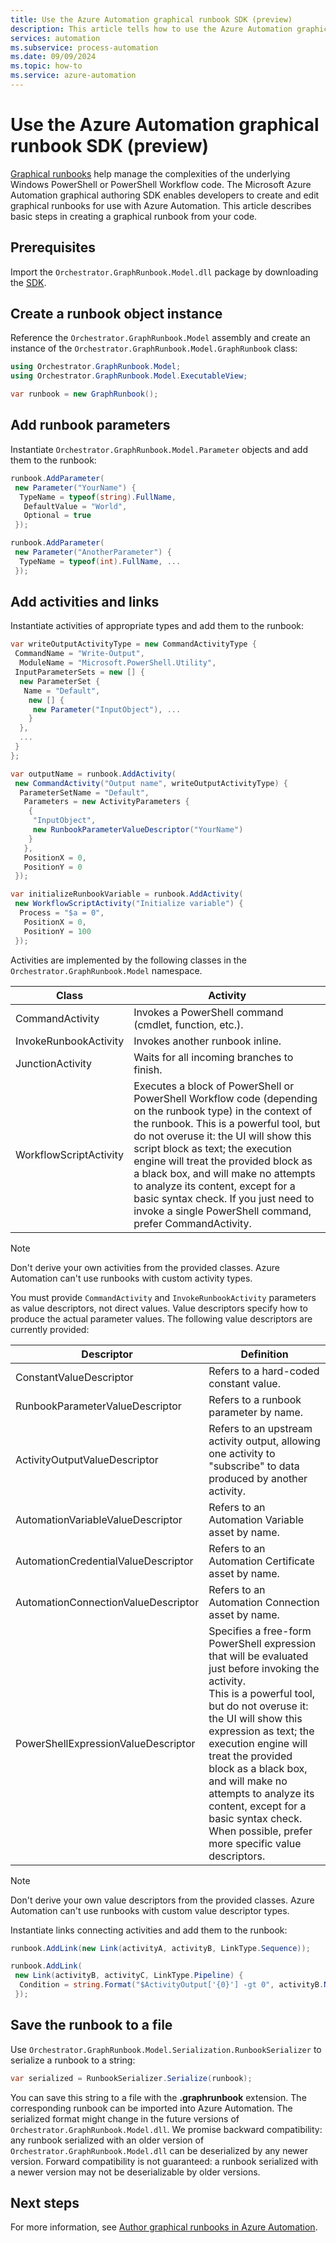 ```yaml
---
title: Use the Azure Automation graphical runbook SDK (preview)
description: This article tells how to use the Azure Automation graphical runbook SDK (preview).
services: automation
ms.subservice: process-automation
ms.date: 09/09/2024
ms.topic: how-to
ms.service: azure-automation
---
```


# Use the Azure Automation graphical runbook SDK (preview)

[Graphical runbooks](automation-graphical-authoring-intro.md) help manage the complexities of the underlying Windows PowerShell or PowerShell Workflow code. The Microsoft Azure Automation graphical authoring SDK enables developers to create and edit graphical runbooks for use with Azure Automation. This article describes basic steps in creating a graphical runbook from your code.

## Prerequisites

Import the `Orchestrator.GraphRunbook.Model.dll` package by downloading the [SDK](https://www.microsoft.com/download/details.aspx?id=50734).

## Create a runbook object instance

Reference the `Orchestrator.GraphRunbook.Model` assembly and create an instance of the `Orchestrator.GraphRunbook.Model.GraphRunbook` class:

```csharp
using Orchestrator.GraphRunbook.Model;
using Orchestrator.GraphRunbook.Model.ExecutableView;

var runbook = new GraphRunbook();
```

## Add runbook parameters

Instantiate `Orchestrator.GraphRunbook.Model.Parameter` objects and add them to the runbook:

```csharp
runbook.AddParameter(
 new Parameter("YourName") {
  TypeName = typeof(string).FullName,
   DefaultValue = "World",
   Optional = true
 });

runbook.AddParameter(
 new Parameter("AnotherParameter") {
  TypeName = typeof(int).FullName, ...
 });
```

## Add activities and links

Instantiate activities of appropriate types and add them to the runbook:

```csharp
var writeOutputActivityType = new CommandActivityType {
 CommandName = "Write-Output",
  ModuleName = "Microsoft.PowerShell.Utility",
 InputParameterSets = new [] {
  new ParameterSet {
   Name = "Default",
    new [] {
     new Parameter("InputObject"), ...
    }
  },
  ...
 }
};

var outputName = runbook.AddActivity(
 new CommandActivity("Output name", writeOutputActivityType) {
  ParameterSetName = "Default",
   Parameters = new ActivityParameters {
    {
     "InputObject",
     new RunbookParameterValueDescriptor("YourName")
    }
   },
   PositionX = 0,
   PositionY = 0
 });

var initializeRunbookVariable = runbook.AddActivity(
 new WorkflowScriptActivity("Initialize variable") {
  Process = "$a = 0",
   PositionX = 0,
   PositionY = 100
 });
```

Activities are implemented by the following classes in the `Orchestrator.GraphRunbook.Model` namespace.

|Class  |Activity  |
|---------|---------|
|CommandActivity     | Invokes a PowerShell command (cmdlet, function, etc.).        |
|InvokeRunbookActivity     | Invokes another runbook inline.        |
|JunctionActivity     | Waits for all incoming branches to finish.        |
|WorkflowScriptActivity     | Executes a block of PowerShell or PowerShell Workflow code (depending on the runbook type) in the context of the runbook. This is a powerful tool, but do not overuse it: the UI will show this script block as text; the execution engine will treat the provided block as a black box, and will make no attempts to analyze its content, except for a basic syntax check. If you just need to invoke a single PowerShell command, prefer CommandActivity.        |

> [!NOTE]
> Don't derive your own activities from the provided classes. Azure Automation can't use runbooks with custom activity types.

You must provide `CommandActivity` and `InvokeRunbookActivity` parameters as value descriptors, not direct values. Value descriptors specify how to produce the actual parameter values. The following value descriptors are currently provided:


|Descriptor  |Definition  |
|---------|---------|
|ConstantValueDescriptor     | Refers to a hard-coded constant value.        |
|RunbookParameterValueDescriptor     | Refers to a runbook parameter by name.        |
|ActivityOutputValueDescriptor     | Refers to an upstream activity output, allowing one activity to "subscribe" to data produced by another activity.        |
|AutomationVariableValueDescriptor     | Refers to an Automation Variable asset by name.         |
|AutomationCredentialValueDescriptor     | Refers to an Automation Certificate asset by name.        |
|AutomationConnectionValueDescriptor     | Refers to an Automation Connection asset by name.        |
|PowerShellExpressionValueDescriptor     | Specifies a free-form PowerShell expression that will be evaluated just before invoking the activity.  <br/>This is a powerful tool, but do not overuse it: the UI will show this expression as text; the execution engine will treat the provided block as a black box, and will make no attempts to analyze its content, except for a basic syntax check. When possible, prefer more specific value descriptors.      |

> [!NOTE]
> Don't derive your own value descriptors from the provided classes. Azure Automation can't use runbooks with custom value descriptor types.

Instantiate links connecting activities and add them to the runbook:

```csharp
runbook.AddLink(new Link(activityA, activityB, LinkType.Sequence));

runbook.AddLink(
 new Link(activityB, activityC, LinkType.Pipeline) {
  Condition = string.Format("$ActivityOutput['{0}'] -gt 0", activityB.Name)
 });
```

## Save the runbook to a file

Use `Orchestrator.GraphRunbook.Model.Serialization.RunbookSerializer` to serialize a runbook to a string:

```csharp
var serialized = RunbookSerializer.Serialize(runbook);
```

You can save this string to a file with the **.graphrunbook** extension. The corresponding runbook can be imported into Azure Automation.
The serialized format might change in the future versions of `Orchestrator.GraphRunbook.Model.dll`. We promise backward compatibility: any runbook serialized with an older version of `Orchestrator.GraphRunbook.Model.dll` can be deserialized by any newer version. Forward compatibility is not guaranteed: a runbook serialized with a newer version may not be deserializable by older versions.

## Next steps

For more information, see [Author graphical runbooks in Azure Automation](automation-graphical-authoring-intro.md).